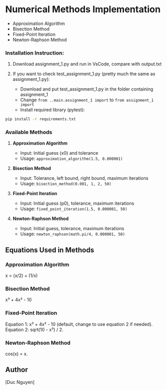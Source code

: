 # Numerical Methods Implementation

- Approximation Algorithm
- Bisection Method
- Fixed-Point Iteration
- Newton-Raphson Method

### Installation Instruction:

1. Download assignment_1.py and run in VsCode, compare with output.txt

2. If you want to check test_assignment_1.py (pretty much the same as assignment_1.py):
   - Download and put test_assignment_1.py in the folder containing assignment_1
   - Change ```from ..main.assignment_1 import``` to ```from assignment_1 import```
   - Install required library (pytest):
```bash
pip install -r requirements.txt
```

### Available Methods

1. **Approximation Algorithm**
   - Input: Initial guess (x0) and tolerance
   - Usage: `approximation_algorithm(1.5, 0.000001)`

2. **Bisection Method**
   - Input: Tolerance, left bound, right bound, maximum iterations
   - Usage: `bisection_method(0.001, 1, 2, 50)`

3. **Fixed-Point Iteration**
   - Input: Initial guess (p0), tolerance, maximum iterations
   - Usage: `fixed_point_iteration(1.5, 0.000001, 50)`

4. **Newton-Raphson Method**
   - Input: Initial guess, tolerance, maximum iterations
   - Usage: `newton_raphson(math.pi/4, 0.000001, 50)`

## Equations Used in Methods

### Approximation Algorithm
x = (x/2) + (1/x)

### Bisection Method
x³ + 4x² - 10

### Fixed-Point Iteration
Equation 1: x³ + 4x² - 10 (default, change to use equation 2 if needed).
Equation 2:  sqrt(10 - x³) / 2.

### Newton-Raphson Method
cos(x) = x.

## Author
[Duc Nguyen]
